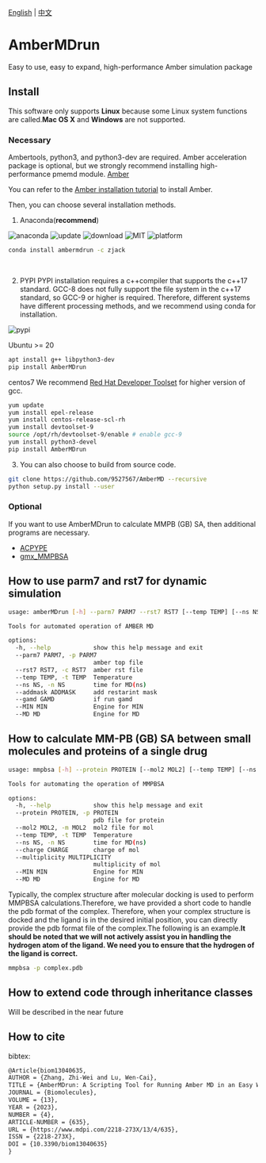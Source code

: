 
 [English](README.md) | [中文](README.zh.md) 

# AmberMDrun 
Easy to use, easy to expand, high-performance Amber simulation package
## Install
This software only supports **Linux** because some Linux system functions are called.**Mac OS X** and **Windows** are not supported.
### Necessary
Ambertools, python3, and python3-dev are required. Amber acceleration package is optional, but we strongly recommend installing high-performance pmemd module. [Amber](https://ambermd.org/)

You can refer to the [Amber installation tutorial](https://ambermd.org/Installation.php) to install Amber.

Then, you can choose several installation methods.

1. Anaconda(**recommend**)

![anaconda](https://anaconda.org/zjack/ambermdrun/badges/version.svg)
![update](https://anaconda.org/zjack/ambermdrun/badges/latest_release_date.svg)
![download](https://anaconda.org/zjack/ambermdrun/badges/downloads.svg)
![MIT](https://anaconda.org/zjack/ambermdrun/badges/license.svg)
![platform](https://anaconda.org/zjack/ambermdrun/badges/platforms.svg)
~~~bash
conda install ambermdrun -c zjack
~~~
<br>

2. PYPI
PYPI installation requires a c++compiler that supports the c++17 standard.
GCC-8 does not fully support the file system in the c++17 standard, so GCC-9 or higher is required. Therefore, different systems have different processing methods, and we recommend using conda for installation.

![pypi](https://img.shields.io/pypi/dm/ambermdrun?style=flat-square)

Ubuntu >= 20
~~~bash
apt install g++ libpython3-dev
pip install AmberMDrun
~~~
 centos7
 We recommend [Red Hat Developer Toolset](https://access.redhat.com/documentation/en-us/red_hat_developer_toolset/9) for higher version of gcc.
~~~bash
yum update
yum install epel-release
yum install centos-release-scl-rh
yum install devtoolset-9
source /opt/rh/devtoolset-9/enable # enable gcc-9
yum install python3-devel
pip install AmberMDrun
~~~
3. You can also choose to build from source code.
~~~bash
git clone https://github.com/9527567/AmberMD --recursive
python setup.py install --user
~~~
### Optional
If you want to use AmberMDrun to calculate MMPB (GB) SA, then additional programs are necessary.

- [ACPYPE](https://github.com/alanwilter/acpype)
- [gmx_MMPBSA](https://github.com/Valdes-Tresanco-MS/gmx_MMPBSA)
## How to use parm7 and rst7 for dynamic simulation
~~~bash
usage: amberMDrun [-h] --parm7 PARM7 --rst7 RST7 [--temp TEMP] [--ns NS] [--addmask ADDMASK] [--gamd GAMD] [--MIN MIN] [--MD MD]

Tools for automated operation of AMBER MD

options:
  -h, --help            show this help message and exit
  --parm7 PARM7, -p PARM7
                        amber top file
  --rst7 RST7, -c RST7  amber rst file
  --temp TEMP, -t TEMP  Temperature
  --ns NS, -n NS        time for MD(ns)
  --addmask ADDMASK     add restarint mask
  --gamd GAMD           if run gamd
  --MIN MIN             Engine for MIN
  --MD MD               Engine for MD
~~~
## How to calculate MM-PB (GB) SA between small molecules and proteins of a single drug

~~~bash
usage: mmpbsa [-h] --protein PROTEIN [--mol2 MOL2] [--temp TEMP] [--ns NS] [--charge CHARGE] [--multiplicity MULTIPLICITY] [--MIN MIN] [--MD MD]

Tools for automating the operation of MMPBSA

options:
  -h, --help            show this help message and exit
  --protein PROTEIN, -p PROTEIN
                        pdb file for protein
  --mol2 MOL2, -m MOL2  mol2 file for mol
  --temp TEMP, -t TEMP  Temperature
  --ns NS, -n NS        time for MD(ns)
  --charge CHARGE       charge of mol
  --multiplicity MULTIPLICITY
                        multiplicity of mol
  --MIN MIN             Engine for MIN
  --MD MD               Engine for MD
~~~
Typically, the complex structure after molecular docking is used to perform MMPBSA calculations.Therefore, we have provided a short code to handle the pdb format of the complex. Therefore, when your complex structure is docked and the ligand is in the desired initial position, you can directly provide the pdb format file of the complex.The following is an example.**It should be noted that we will not actively assist you in handling the hydrogen atom of the ligand. We need you to ensure that the hydrogen of the ligand is correct.**
~~~bash
mmpbsa -p complex.pdb
~~~
## How to extend code through inheritance classes
Will be described in the near future

## How to cite
bibtex:
~~~tex
@Article{biom13040635,
AUTHOR = {Zhang, Zhi-Wei and Lu, Wen-Cai},
TITLE = {AmberMDrun: A Scripting Tool for Running Amber MD in an Easy Way},
JOURNAL = {Biomolecules},
VOLUME = {13},
YEAR = {2023},
NUMBER = {4},
ARTICLE-NUMBER = {635},
URL = {https://www.mdpi.com/2218-273X/13/4/635},
ISSN = {2218-273X},
DOI = {10.3390/biom13040635}
}
~~~